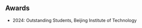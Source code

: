 ## Awards

<ul style="margin:0 0 20px;">
  <li><autocolor>2024: Outstanding Students, Beijing Institute of Technology</autocolor></li>
</ul>